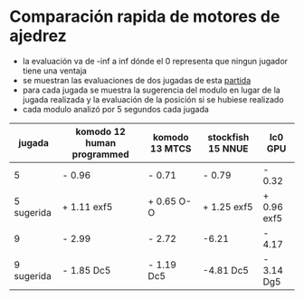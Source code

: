  # Comparación rapida de motores de ajedrez
 
 - la evaluación va de -inf a inf dónde el 0 representa que ningun jugador tiene una ventaja
 - se muestran las evaluaciones de dos jugadas de esta [partida](https://lichess.org/xTbGG2VQ)
 - para cada jugada se muestra la sugerencia del modulo en lugar de la jugada realizada y la evaluación de la posición si se hubiese realizado
 - cada modulo analizó por 5 segundos cada jugada

| jugada | komodo 12 human programmed | komodo 13 MTCS | stockfish 15 NNUE | lc0 GPU |
|--------|-----------|-----------|--------------|-----|
| 5      | - 0.96    | - 0.71    |- 0.79 |- 0.32| 
| 5 sugerida | + 1.11 exf5  | + 0.65 O-O|+ 1.25   exf5   |+ 0.96 exf5|
| 9      | - 2.99    | - 2.72    |-6.21|- 4.17 |
| 9 sugerida   | - 1.85  Dc5   |- 1.19 Dc5 |-4.81 Dc5 |- 3.14 Dg5|
